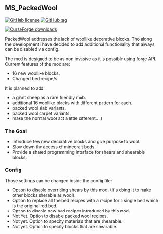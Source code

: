 ## MS_PackedWool
[![GitHub license](https://img.shields.io/github/license/dotBlueShoes/MS_PackedWool.svg)](https://github.com/dotBlueShoes/MS_PackedWool/blob/master/LICENSE.txt)
[![GitHub tag](https://img.shields.io/github/tag/dotBlueShoes/MS_PackedWool.svg)](https://github.com/dotBlueShoes/MS_PackedWool/tags)

[![CurseForge downloads](http://cf.way2muchnoise.eu/full_461262_downloads.svg)](https://www.curseforge.com/minecraft/mc-mods/packedwool)

PackedWool addresses the lack of woollike decorative blocks. Tho along the development i have
decided to add additional functionality that always can be disabled via config.

The mod is designed to be as non invasive as it is possible using forge API. Current features of the mod are:
- 16 new woollike blocks.
- Changed bed recipe/s.

It is planned to add:
- a giant sheep as a rare friendly mob.
- additional 16 woollike blocks with different pattern for each.
- packed wool slab variants.
- packed wool carpet variants.
- make the normal wool act a little different.. :) 

### The Goal
- Introduce few new decorative blocks and give purpose to wool.
- Slow down the access of minecraft beds.
- Provide a shared programming interface for shears and shearable blocks.

### Config
Those settings can be changed inside the config file:
- Option to disable overriding shears by this mod. (It's doing it to make other blocks sherable as wool).
- Option to replace all the bed recipes with a recipe for a single bed which is the original red bed.
- Option to disable new bed recipes introduced by this mod.
- Not Yet. Option to disable packed wool recipes.
- Not yet. Option to specify materials that are shearable. 
- Not yet. Option to specify blocks that are shearable.
